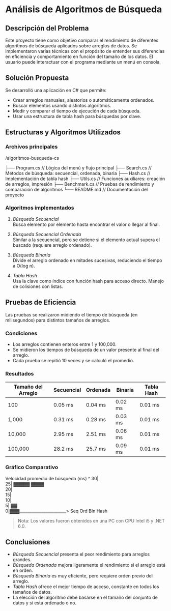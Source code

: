 # Análisis de Algoritmos de Búsqueda

## Descripción del Problema

Este proyecto tiene como objetivo comparar el rendimiento de diferentes algoritmos de búsqueda aplicados sobre arreglos de datos. Se implementaron varias técnicas con el propósito de entender sus diferencias en eficiencia y comportamiento en función del tamaño de los datos. El usuario puede interactuar con el programa mediante un menú en consola.

## Solución Propuesta

Se desarrolló una aplicación en C# que permite:

- Crear arreglos manuales, aleatorios o automáticamente ordenados.
- Buscar elementos usando distintos algoritmos.
- Medir y comparar el tiempo de ejecución de cada búsqueda.
- Usar una estructura de tabla hash para búsquedas por clave.

## Estructuras y Algoritmos Utilizados

### Archivos principales


/algoritmos-busqueda-cs


├── Program.cs        // Lógica del menú y flujo principal 
├── Search.cs         // Métodos de búsqueda: secuencial, ordenada, binaria 
├── Hash.cs           // Implementación de tabla hash 
├── Utils.cs          // Funciones auxiliares: creación de arreglos, impresión 
├── Benchmark.cs      // Pruebas de rendimiento y comparación de algoritmos 
└── README.md         // Documentación del proyecto 


### Algoritmos implementados

1. *Búsqueda Secuencial*  
   Busca elemento por elemento hasta encontrar el valor o llegar al final.

2. *Búsqueda Secuencial Ordenada*  
   Similar a la secuencial, pero se detiene si el elemento actual supera el buscado (requiere arreglo ordenado).

3. *Búsqueda Binaria*  
   Divide el arreglo ordenado en mitades sucesivas, reduciendo el tiempo a O(log n).

4. *Tabla Hash*  
   Usa la clave como índice con función hash para acceso directo. Manejo de colisiones con listas.

## Pruebas de Eficiencia

Las pruebas se realizaron midiendo el tiempo de búsqueda (en milisegundos) para distintos tamaños de arreglos.

### Condiciones

- Los arreglos contienen enteros entre 1 y 100,000.
- Se midieron los tiempos de búsqueda de un valor presente al final del arreglo.
- Cada prueba se repitió 10 veces y se calculó el promedio.

### Resultados

| Tamaño del Arreglo | Secuencial | Ordenada | Binaria | Tabla Hash |
|--------------------|------------|----------|---------|------------|
| 100                | 0.05 ms    | 0.04 ms  | 0.02 ms | 0.01 ms    |
| 1,000              | 0.31 ms    | 0.28 ms  | 0.03 ms | 0.01 ms    |
| 10,000             | 2.95 ms    | 2.51 ms  | 0.06 ms | 0.01 ms    |
| 100,000            | 28.2 ms    | 25.7 ms  | 0.09 ms | 0.01 ms    |

### Gráfico Comparativo


Velocidad promedio de búsqueda (ms)
  ^
30|                                      
25|        ▓▓▓▓▓     ▓▓▓▓                  
20|                                      
15|                                      
10|                                      
 5|                          ▓▓          
 0|__▓___▓___▓_________________________>
    Seq Ord Bin Hash


> Nota: Los valores fueron obtenidos en una PC con CPU Intel i5 y .NET 6.0.

## Conclusiones

- *Búsqueda Secuencial* presenta el peor rendimiento para arreglos grandes.
- *Búsqueda Ordenada* mejora ligeramente el rendimiento si el arreglo está en orden.
- *Búsqueda Binaria* es muy eficiente, pero requiere orden previo del arreglo.
- *Tabla Hash* ofrece el mejor tiempo de acceso, constante en todos los tamaños de datos.
- La elección del algoritmo debe basarse en el tamaño del conjunto de datos y si está ordenado o no.
